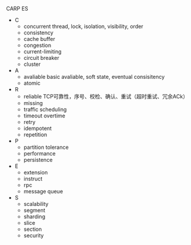 
CARP ES
- C
  - concurrent thread, lock, isolation, visibility, order
  - consistency
  - cache buffer
  - congestion
  - current-limiting
  - circuit breaker
  - cluster
- A
  - avaliable basic avaliable, soft state, eventual consisitency
  - atomic
- R
  - reliable TCP可靠性，序号、校检、确认、重试（超时重试、冗余ACk）
  - missing
  - traffic scheduling
  - timeout overtime
  - retry
  - idempotent
  - repetition
- P
  - partition tolerance
  - performance
  - persistence
- E
  - extension
  - instruct
  - rpc
  - message queue
- S
  - scalability
  - segment
  - sharding
  - slice
  - section
  - security